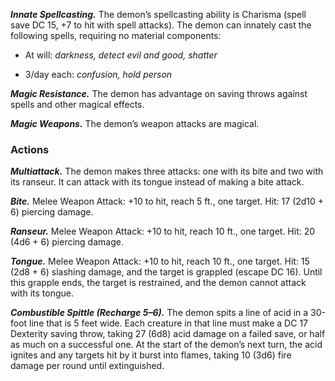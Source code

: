 ﻿---
layout: creature
name: "Greruor (Frog Demon)"
tags: [large, fiend, cr11, tome-of-horrors]
cha: 16 (+3)
wis: 14 (+2)
int: 14 (+2)
con: 21 (+5)
dex: 17 (+3)
str: 23 (+6)
size: Large fiend (demon)
alignment: chaotic evil
challenge: "11 (7,200 XP)"
languages: "Abyssal, Common, telepathy 120 ft."
skills: "Intimidation +7, Perception +6"
senses: "truesight 120 ft., passive Perception 16"
saving_throws: "Dex +7, Con +9, Cha +7"
damage_immunities: "poison"
damage_resistances: "cold, fire, lightning"
condition_immunities: "poisoned"
speed: "40 ft."
hit_points: "136 (13d10 + 65)"
armor_class: "17 (natural armor)"
---

***Innate Spellcasting.*** The demon’s spellcasting ability is Charisma
(spell save DC 15, +7 to hit with spell attacks). The demon can innately
cast the following spells, requiring no material components:

* At will: <i>darkness, detect evil and good, shatter</i>

* 3/day each: <i>confusion, hold person</i>

***Magic Resistance.*** The demon has advantage on saving throws against
spells and other magical effects.

***Magic Weapons.*** The demon’s weapon attacks are magical.

### Actions

***Multiattack.*** The demon makes three attacks: one with its bite and two
with its ranseur. It can attack with its tongue instead of making a bite attack.

***Bite.*** Melee Weapon Attack: +10 to hit, reach 5 ft., one target. Hit: 17 (2d10 + 6) piercing damage.

***Ranseur.*** Melee Weapon Attack: +10 to hit, reach 10 ft., one target. Hit: 20 (4d6 + 6) piercing damage.

***Tongue.*** Melee Weapon Attack: +10 to hit, reach 10 ft., one target. Hit: 15 (2d8 + 6) slashing damage, and the target is grappled (escape DC 16).
Until this grapple ends, the target is restrained, and the demon cannot
attack with its tongue.

***Combustible Spittle (Recharge 5–6).*** The demon spits a line of acid in a
30-foot line that is 5 feet wide. Each creature in that line must make a DC
17 Dexterity saving throw, taking 27 (6d8) acid damage on a failed save,
or half as much on a successful one. At the start of the demon’s next turn,
the acid ignites and any targets hit by it burst into flames, taking 10 (3d6)
fire damage per round until extinguished.
